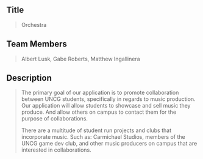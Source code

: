 ## Title
> Orchestra

## Team Members
>Albert Lusk, Gabe Roberts, Matthew Ingallinera 

## Description 
> The primary goal of our application is to promote collaboration between UNCG students, specifically in regards to music production. Our application will allow students to showcase and sell music they produce. And allow others on campus to contact them for the purpose of collaborations.
> 
> There are a multitude of student run projects and clubs that incorporate music. Such as: Carmichael Studios, members of the UNCG game dev club, and other music producers on campus that are interested in collaborations.
